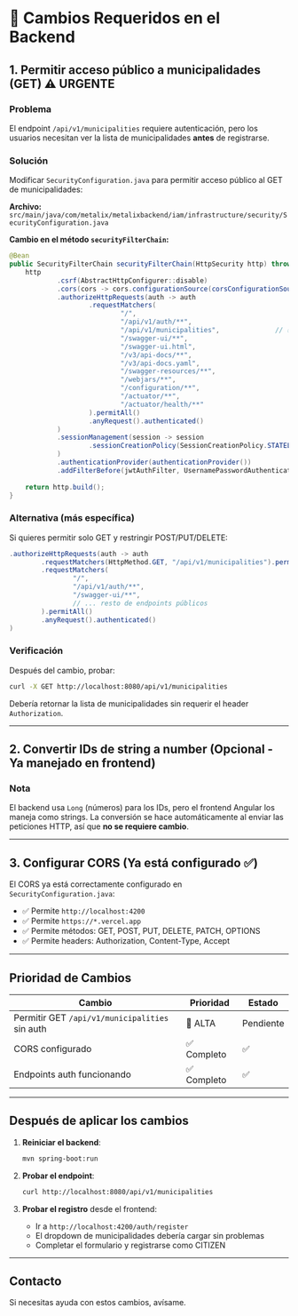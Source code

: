 # 🔧 Cambios Requeridos en el Backend

## 1. Permitir acceso público a municipalidades (GET) ⚠️ URGENTE

### Problema
El endpoint `/api/v1/municipalities` requiere autenticación, pero los usuarios necesitan ver la lista de municipalidades **antes** de registrarse.

### Solución
Modificar `SecurityConfiguration.java` para permitir acceso público al GET de municipalidades:

**Archivo:** `src/main/java/com/metalix/metalixbackend/iam/infrastructure/security/SecurityConfiguration.java`

**Cambio en el método `securityFilterChain`:**

```java
@Bean
public SecurityFilterChain securityFilterChain(HttpSecurity http) throws Exception {
    http
            .csrf(AbstractHttpConfigurer::disable)
            .cors(cors -> cors.configurationSource(corsConfigurationSource()))
            .authorizeHttpRequests(auth -> auth
                    .requestMatchers(
                            "/",
                            "/api/v1/auth/**",
                            "/api/v1/municipalities",              // ✅ AGREGAR ESTA LÍNEA
                            "/swagger-ui/**",
                            "/swagger-ui.html",
                            "/v3/api-docs/**",
                            "/v3/api-docs.yaml",
                            "/swagger-resources/**",
                            "/webjars/**",
                            "/configuration/**",
                            "/actuator/**",
                            "/actuator/health/**"
                    ).permitAll()
                    .anyRequest().authenticated()
            )
            .sessionManagement(session -> session
                    .sessionCreationPolicy(SessionCreationPolicy.STATELESS)
            )
            .authenticationProvider(authenticationProvider())
            .addFilterBefore(jwtAuthFilter, UsernamePasswordAuthenticationFilter.class);
    
    return http.build();
}
```

### Alternativa (más específica)
Si quieres permitir solo GET y restringir POST/PUT/DELETE:

```java
.authorizeHttpRequests(auth -> auth
        .requestMatchers(HttpMethod.GET, "/api/v1/municipalities").permitAll()  // Solo GET público
        .requestMatchers(
                "/",
                "/api/v1/auth/**",
                "/swagger-ui/**",
                // ... resto de endpoints públicos
        ).permitAll()
        .anyRequest().authenticated()
)
```

### Verificación
Después del cambio, probar:
```bash
curl -X GET http://localhost:8080/api/v1/municipalities
```

Debería retornar la lista de municipalidades sin requerir el header `Authorization`.

---

## 2. Convertir IDs de string a number (Opcional - Ya manejado en frontend)

### Nota
El backend usa `Long` (números) para los IDs, pero el frontend Angular los maneja como strings. La conversión se hace automáticamente al enviar las peticiones HTTP, así que **no se requiere cambio**.

---

## 3. Configurar CORS (Ya está configurado ✅)

El CORS ya está correctamente configurado en `SecurityConfiguration.java`:
- ✅ Permite `http://localhost:4200`
- ✅ Permite `https://*.vercel.app`
- ✅ Permite métodos: GET, POST, PUT, DELETE, PATCH, OPTIONS
- ✅ Permite headers: Authorization, Content-Type, Accept

---

## Prioridad de Cambios

| Cambio | Prioridad | Estado |
|--------|-----------|--------|
| Permitir GET `/api/v1/municipalities` sin auth | 🔴 ALTA | Pendiente |
| CORS configurado | ✅ Completo | ✅ |
| Endpoints auth funcionando | ✅ Completo | ✅ |

---

## Después de aplicar los cambios

1. **Reiniciar el backend**:
   ```bash
   mvn spring-boot:run
   ```

2. **Probar el endpoint**:
   ```bash
   curl http://localhost:8080/api/v1/municipalities
   ```

3. **Probar el registro** desde el frontend:
   - Ir a `http://localhost:4200/auth/register`
   - El dropdown de municipalidades debería cargar sin problemas
   - Completar el formulario y registrarse como CITIZEN

---

## Contacto
Si necesitas ayuda con estos cambios, avísame.

